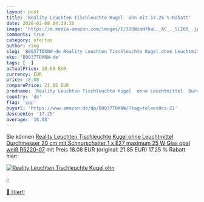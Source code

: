 ```yaml
---
layout: post
title: 'Reality Leuchten Tischleuchte Kugel  ohn mit 17.25 % Rabatt'
date: 2020-02-08 04:39:36
image: 'https://m.media-amazon.com/images/I/31GWzaNfhaL._AC_._SL200_.jpg'
comments: true
category: ofertas
author: ring
slug: 'B0037TDXNW-de Reality Leuchten Tischleuchte Kugel ohne Leuchtmittel...'
sku: 'B0037TDXNW-de'
tags: [  ]
actualPrice: 18.08 EUR
currency: EUR
price: 18.08
comparePrice: 21.85 EUR
prodname: 'Reality Leuchten Tischleuchte Kugel  ohne Leuchtmittel  Durchmesser 20 cm  mit Schnurschalter  1 x E27 maximum 25 W  Glas opal weiß R5220-07'
country: 'de'
flag: '🇩🇪'
buyurl: 'https://www.amazon.de/dp/B0037TDXNW/?tag=tolees0ca-21'
descuento: '17.25'
average: '18.08'
---
```


Sie können [Reality Leuchten Tischleuchte Kugel  ohne Leuchtmittel  Durchmesser 20 cm  mit Schnurschalter  1 x E27 maximum 25 W  Glas opal weiß R5220-07](https://www.amazon.de/dp/B0037TDXNW/?tag=tolees0ca-21) mit Preis 18.08 EUR (original: 21.85 EUR) 17.25 % Rabatt hier:

[![Reality Leuchten Tischleuchte Kugel  ohn](https://m.media-amazon.com/images/I/31GWzaNfhaL._AC_._SL200_.jpg)](https://www.amazon.de/dp/B0037TDXNW/?tag=tolees0ca-21)

ℹ️:


[🛒 Hier!!](https://www.amazon.de/dp/B0037TDXNW/?tag=tolees0ca-21)
